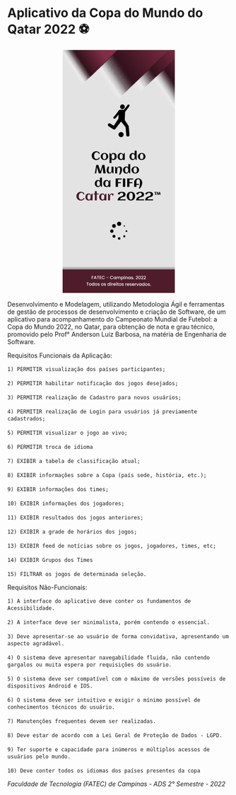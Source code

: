 # Aplicativo da Copa do Mundo do Qatar 2022 ⚽

<div align="center">
	<img src="./capaDoAplicativo.png">
</div>

Desenvolvimento e Modelagem, utilizando Metodologia Ágil e ferramentas de gestão de processos de desenvolvimento e criação de Software, de um aplicativo para acompanhamento do Campeonato Mundial de Futebol: a Copa do Mundo 2022, no Qatar, para obtenção de nota e grau técnico, promovido pelo Prof° Anderson Luiz Barbosa, na matéria de Engenharia de Software.

Requisitos Funcionais da Aplicação:

	1) PERMITIR visualização dos países participantes;
	
	2) PERMITIR habilitar notificação dos jogos desejados;
	
	3) PERMITIR realização de Cadastro para novos usuários;
	
	4) PERMITIR realização de Login para usuários já previamente cadastrados;
	
	5) PERMITIR visualizar o jogo ao vivo;
	
	6) PERMITIR troca de idioma
	
	7) EXIBIR a tabela de classificação atual;
	
	8) EXIBIR informações sobre a Copa (país sede, história, etc.);
	
	9) EXIBIR informações dos times;
	
   	10) EXIBIR informações dos jogadores;
	
   	11) EXIBIR resultados dos jogos anteriores;
	
  	12) EXIBIR a grade de horários dos jogos;
	
   	13) EXIBIR feed de notícias sobre os jogos, jogadores, times, etc;
	
	14) EXIBIR Grupos dos Times
	
   	15) FILTRAR os jogos de determinada seleção.
   
Requisitos Não-Funcionais:

	1) A interface do aplicativo deve conter os fundamentos de Acessibilidade.
	
	2) A interface deve ser minimalista, porém contendo o essencial.
	
	3) Deve apresentar-se ao usuário de forma convidativa, apresentando um aspecto agradável.
	
	4) O sistema deve apresentar navegabilidade fluida, não contendo gargalos ou muita espera por requisições do usuário.
	
	5) O sistema deve ser compatível com o máximo de versões possíveis de dispositivos Android e IOS.
	
	6) O sistema deve ser intuitivo e exigir o mínimo possível de conhecimentos técnicos do usuário.
	
	7) Manutenções frequentes devem ser realizadas.
	
	8) Deve estar de acordo com a Lei Geral de Proteção de Dados - LGPD.
	
	9) Ter suporte e capacidade para inúmeros e múltiplos acessos de usuários pelo mundo.
	
	10) Deve conter todos os idiomas dos países presentes da copa

_Faculdade de Tecnologia (FATEC) de Campinas - ADS 2° Semestre - 2022_
